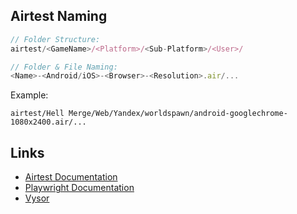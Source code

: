 ## Airtest Naming

```ts
// Folder Structure:
airtest/<GameName>/<Platform>/<Sub-Platform>/<User>/

// Folder & File Naming:
<Name>-<Android/iOS>-<Browser>-<Resolution>.air/...
```

Example:

```
airtest/Hell Merge/Web/Yandex/worldspawn/android-googlechrome-1080x2400.air/...
```

## Links

- [Airtest Documentation](https://airtest.doc.io.netease.com/en/tutorial/1_quick_start_guide/)
- [Playwright Documentation](https://playwright.dev/docs/writing-tests)
- [Vysor](https://www.vysor.io/)
